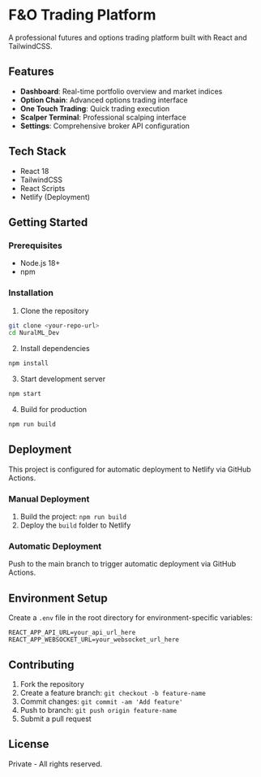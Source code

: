 # F&O Trading Platform

A professional futures and options trading platform built with React and TailwindCSS.

## Features

- **Dashboard**: Real-time portfolio overview and market indices
- **Option Chain**: Advanced options trading interface
- **One Touch Trading**: Quick trading execution
- **Scalper Terminal**: Professional scalping interface
- **Settings**: Comprehensive broker API configuration

## Tech Stack

- React 18
- TailwindCSS
- React Scripts
- Netlify (Deployment)

## Getting Started

### Prerequisites

- Node.js 18+
- npm

### Installation

1. Clone the repository

```bash
git clone <your-repo-url>
cd NuralML_Dev
```

2. Install dependencies

```bash
npm install
```

3. Start development server

```bash
npm start
```

4. Build for production

```bash
npm run build
```

## Deployment

This project is configured for automatic deployment to Netlify via GitHub Actions.

### Manual Deployment

1. Build the project: `npm run build`
2. Deploy the `build` folder to Netlify

### Automatic Deployment

Push to the main branch to trigger automatic deployment via GitHub Actions.

## Environment Setup

Create a `.env` file in the root directory for environment-specific variables:

```env
REACT_APP_API_URL=your_api_url_here
REACT_APP_WEBSOCKET_URL=your_websocket_url_here
```

## Contributing

1. Fork the repository
2. Create a feature branch: `git checkout -b feature-name`
3. Commit changes: `git commit -am 'Add feature'`
4. Push to branch: `git push origin feature-name`
5. Submit a pull request

## License

Private - All rights reserved.
